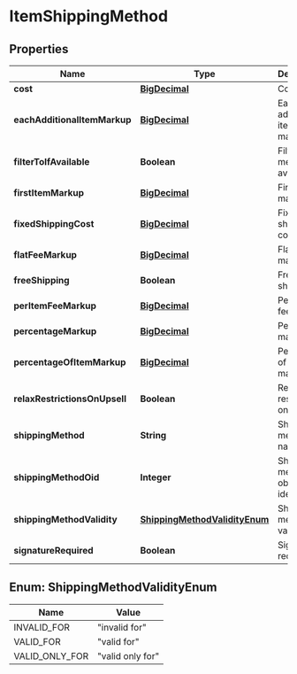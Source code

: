 
# ItemShippingMethod

## Properties
Name | Type | Description | Notes
------------ | ------------- | ------------- | -------------
**cost** | [**BigDecimal**](BigDecimal.md) | Cost |  [optional]
**eachAdditionalItemMarkup** | [**BigDecimal**](BigDecimal.md) | Each additional item markup |  [optional]
**filterToIfAvailable** | **Boolean** | Filter to this method if available |  [optional]
**firstItemMarkup** | [**BigDecimal**](BigDecimal.md) | First item markup |  [optional]
**fixedShippingCost** | [**BigDecimal**](BigDecimal.md) | Fixed shipping cost |  [optional]
**flatFeeMarkup** | [**BigDecimal**](BigDecimal.md) | Flat fee markup |  [optional]
**freeShipping** | **Boolean** | Free shipping |  [optional]
**perItemFeeMarkup** | [**BigDecimal**](BigDecimal.md) | Per item fee markup |  [optional]
**percentageMarkup** | [**BigDecimal**](BigDecimal.md) | Percentage markup |  [optional]
**percentageOfItemMarkup** | [**BigDecimal**](BigDecimal.md) | Percentage of item markup |  [optional]
**relaxRestrictionsOnUpsell** | **Boolean** | Relax restrictions on upsell |  [optional]
**shippingMethod** | **String** | Shipping method name |  [optional]
**shippingMethodOid** | **Integer** | Shipping method object identifier |  [optional]
**shippingMethodValidity** | [**ShippingMethodValidityEnum**](#ShippingMethodValidityEnum) | Shipping method validity |  [optional]
**signatureRequired** | **Boolean** | Signature required |  [optional]


<a name="ShippingMethodValidityEnum"></a>
## Enum: ShippingMethodValidityEnum
Name | Value
---- | -----
INVALID_FOR | &quot;invalid for&quot;
VALID_FOR | &quot;valid for&quot;
VALID_ONLY_FOR | &quot;valid only for&quot;



